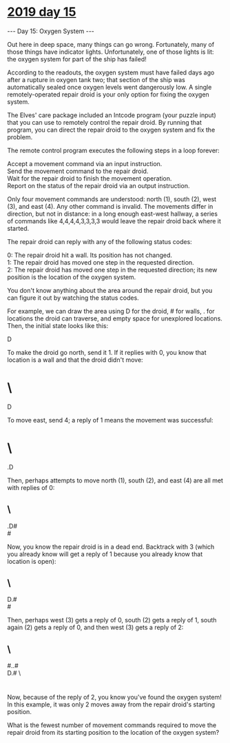 # [2019 day 15](https://adventofcode.com/2019/day/15)

--- Day 15: Oxygen System ---

Out here in deep space, many things can go wrong. Fortunately, many of those things have indicator lights. Unfortunately, one of those lights is lit: the oxygen system for part of the ship has failed!



According to the readouts, the oxygen system must have failed days ago after a rupture in oxygen tank two; that section of the ship was automatically sealed once oxygen levels went dangerously low. A single remotely-operated repair droid is your only option for fixing the oxygen system.



The Elves' care package included an Intcode program (your puzzle input) that you can use to remotely control the repair droid. By running that program, you can direct the repair droid to the oxygen system and fix the problem.



The remote control program executes the following steps in a loop forever:



Accept a movement command via an input instruction.\
Send the movement command to the repair droid.\
Wait for the repair droid to finish the movement operation.\
Report on the status of the repair droid via an output instruction.



Only four movement commands are understood: north (1), south (2), west (3), and east (4). Any other command is invalid. The movements differ in direction, but not in distance: in a long enough east-west hallway, a series of commands like 4,4,4,4,3,3,3,3 would leave the repair droid back where it started.



The repair droid can reply with any of the following status codes:



0: The repair droid hit a wall. Its position has not changed.\
1: The repair droid has moved one step in the requested direction.\
2: The repair droid has moved one step in the requested direction; its new position is the location of the oxygen system.



You don't know anything about the area around the repair droid, but you can figure it out by watching the status codes.



For example, we can draw the area using D for the droid, # for walls, . for locations the droid can traverse, and empty space for unexplored locations.  Then, the initial state looks like this:



D



To make the droid go north, send it 1. If it replies with 0, you know that location is a wall and that the droid didn't move:



#  \
   D



To move east, send 4; a reply of 1 means the movement was successful:



#  \
   .D



Then, perhaps attempts to move north (1), south (2), and east (4) are all met with replies of 0:



## \
   .D#\
    #



Now, you know the repair droid is in a dead end. Backtrack with 3 (which you already know will get a reply of 1 because you already know that location is open):



## \
   D.#\
    #



Then, perhaps west (3) gets a reply of 0, south (2) gets a reply of 1, south again (2) gets a reply of 0, and then west (3) gets a reply of 2:



## \
  #..#\
  D.# \
   #



Now, because of the reply of 2, you know you've found the oxygen system! In this example, it was only 2 moves away from the repair droid's starting position.



What is the fewest number of movement commands required to move the repair droid from its starting position to the location of the oxygen system?



